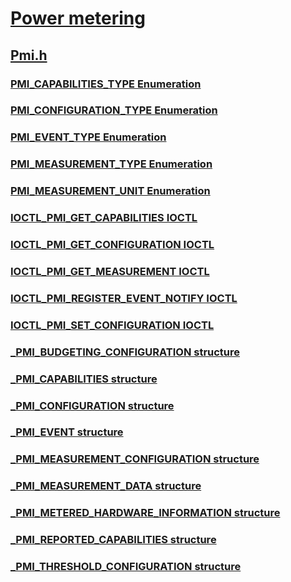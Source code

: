# [Power metering](../_powermeter/index.md)
## [Pmi.h](index.md)
### [PMI_CAPABILITIES_TYPE Enumeration](../pmi/ne-pmi-pmi_capabilities_type.md)
### [PMI_CONFIGURATION_TYPE Enumeration](../pmi/ne-pmi-pmi_configuration_type.md)
### [PMI_EVENT_TYPE Enumeration](../pmi/ne-pmi-pmi_event_type.md)
### [PMI_MEASUREMENT_TYPE Enumeration](../pmi/ne-pmi-pmi_measurement_type.md)
### [PMI_MEASUREMENT_UNIT Enumeration](../pmi/ne-pmi-pmi_measurement_unit.md)
### [IOCTL_PMI_GET_CAPABILITIES IOCTL](../pmi/ni-pmi-ioctl_pmi_get_capabilities.md)
### [IOCTL_PMI_GET_CONFIGURATION IOCTL](../pmi/ni-pmi-ioctl_pmi_get_configuration.md)
### [IOCTL_PMI_GET_MEASUREMENT IOCTL](../pmi/ni-pmi-ioctl_pmi_get_measurement.md)
### [IOCTL_PMI_REGISTER_EVENT_NOTIFY IOCTL](../pmi/ni-pmi-ioctl_pmi_register_event_notify.md)
### [IOCTL_PMI_SET_CONFIGURATION IOCTL](../pmi/ni-pmi-ioctl_pmi_set_configuration.md)
### [_PMI_BUDGETING_CONFIGURATION structure](../pmi/ns-pmi-_pmi_budgeting_configuration.md)
### [_PMI_CAPABILITIES structure](../pmi/ns-pmi-_pmi_capabilities.md)
### [_PMI_CONFIGURATION structure](../pmi/ns-pmi-_pmi_configuration.md)
### [_PMI_EVENT structure](../pmi/ns-pmi-_pmi_event.md)
### [_PMI_MEASUREMENT_CONFIGURATION structure](../pmi/ns-pmi-_pmi_measurement_configuration.md)
### [_PMI_MEASUREMENT_DATA structure](../pmi/ns-pmi-_pmi_measurement_data.md)
### [_PMI_METERED_HARDWARE_INFORMATION structure](../pmi/ns-pmi-_pmi_metered_hardware_information.md)
### [_PMI_REPORTED_CAPABILITIES structure](../pmi/ns-pmi-_pmi_reported_capabilities.md)
### [_PMI_THRESHOLD_CONFIGURATION structure](../pmi/ns-pmi-_pmi_threshold_configuration.md)
